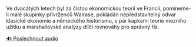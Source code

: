 
Ve dvacátých letech byl za čistou ekonomickou teorii ve Francii, pomineme-li malé skupinky přívrženců Walrase, pokládán nepředstavitelný odvar klasické ekonomie a německého historismu, s pár kapkami teorie mezního užitku a marshallovské analýzy dílčí rovnováhy pro správný říz.

[🔊 Poslechnout audio](/data/7-paragraphs/audio/chapter_178/para_010-Ve-dvactch-letech-byl-za-istou-ekonomickou-teor.mp3)
